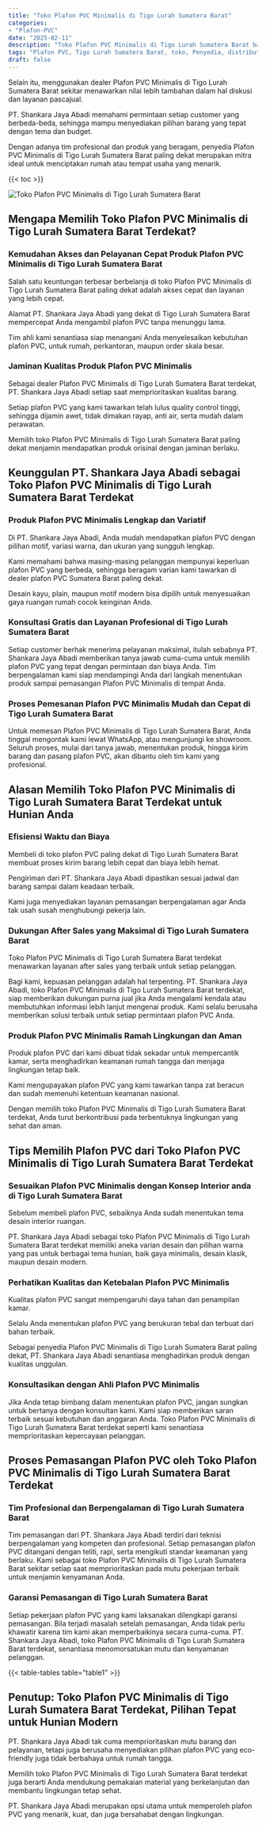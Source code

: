 ```yaml
---
title: "Toko Plafon PVC Minimalis di Tigo Lurah Sumatera Barat"
categories: 
- "Plafon-PVC"
date: "2025-02-11"
description: "Toko Plafon PVC Minimalis di Tigo Lurah Sumatera Barat bagi hunian, kantor, serta toko. Material berkualitas, pilihan motif, pilihan warna modern, beserta jasa instalasi ditangani oleh tim ahli serta kepastian resmi!|Jasa distribusi Plafon PVC Minimalis di Tigo Lurah Sumatera Barat untuk kebutuhan tempat tinggal, perkantoran, maupun ritel, beserta material terbaik dan penempatan oleh tenaga ahli ahli serta garansi resmi.|Pilihan Plafon PVC Minimalis di Tigo Lurah Sumatera Barat yang andal bagi rumah, perkantoran, serta toko, bersama produk berkualitas dan pemasangan dikerjakan oleh tim berpengalaman dan kepastian resmi.|Distribusi Plafon PVC Minimalis di Tigo Lurah Sumatera Barat bagi tempat tinggal, office, serta gerai, dengan plafon berkualitas dan pemasangan ditangani oleh teknisi profesional, lengkap dengan kepastian resmi.}"
tags: "Plafon PVC, Tigo Lurah Sumatera Barat, toko, Penyedia, distributor"
draft: false
---
```


Selain itu, menggunakan dealer Plafon PVC Minimalis di Tigo Lurah Sumatera Barat sekitar menawarkan nilai lebih tambahan dalam hal diskusi dan layanan pascajual.

PT. Shankara Jaya Abadi memahami permintaan setiap customer yang berbeda-beda, sehingga mampu menyediakan pilihan barang yang tepat dengan tema dan budget.

Dengan adanya tim profesional dan produk yang beragam, penyedia Plafon PVC Minimalis di Tigo Lurah Sumatera Barat paling dekat merupakan mitra ideal untuk menciptakan rumah atau tempat usaha yang menarik.

{{< toc >}}

![Toko Plafon PVC Minimalis di Tigo Lurah Sumatera Barat](/images/Plafon-PVC/Toko-Plafon-PVC-Minimalis-di-Tigo-Lurah-Sumatera-Barat.png)


## Mengapa Memilih Toko Plafon PVC Minimalis di Tigo Lurah Sumatera Barat Terdekat?

### Kemudahan Akses dan Pelayanan Cepat Produk Plafon PVC Minimalis di Tigo Lurah Sumatera Barat

Salah satu keuntungan terbesar berbelanja di toko Plafon PVC Minimalis di Tigo Lurah Sumatera Barat paling dekat adalah akses cepat dan layanan yang lebih cepat.

Alamat PT. Shankara Jaya Abadi yang dekat di Tigo Lurah Sumatera Barat mempercepat Anda mengambil plafon PVC tanpa menunggu lama.

Tim ahli kami senantiasa siap menangani Anda menyelesaikan kebutuhan plafon PVC, untuk rumah, perkantoran, maupun order skala besar.

### Jaminan Kualitas Produk Plafon PVC Minimalis

Sebagai dealer Plafon PVC Minimalis di Tigo Lurah Sumatera Barat terdekat, PT. Shankara Jaya Abadi setiap saat memprioritaskan kualitas barang.

Setiap plafon PVC yang kami tawarkan telah lulus quality control tinggi, sehingga dijamin awet, tidak dimakan rayap, anti air, serta mudah dalam perawatan.

Memilih toko Plafon PVC Minimalis di Tigo Lurah Sumatera Barat paling dekat menjamin mendapatkan produk orisinal dengan jaminan berlaku.

## Keunggulan PT. Shankara Jaya Abadi sebagai Toko Plafon PVC Minimalis di Tigo Lurah Sumatera Barat Terdekat

### Produk Plafon PVC Minimalis Lengkap dan Variatif

Di PT. Shankara Jaya Abadi, Anda mudah mendapatkan plafon PVC dengan pilihan motif, variasi warna, dan ukuran yang sungguh lengkap.

Kami memahami bahwa masing-masing pelanggan mempunyai keperluan plafon PVC yang berbeda, sehingga beragam varian kami tawarkan di dealer plafon PVC Sumatera Barat paling dekat.

Desain kayu, plain, maupun motif modern bisa dipilih untuk menyesuaikan gaya ruangan rumah cocok keinginan Anda.

### Konsultasi Gratis dan Layanan Profesional di Tigo Lurah Sumatera Barat

Setiap customer berhak menerima pelayanan maksimal, itulah sebabnya PT. Shankara Jaya Abadi memberikan tanya jawab cuma-cuma untuk memilih plafon PVC yang tepat dengan permintaan dan biaya Anda. Tim berpengalaman kami siap mendampingi Anda dari langkah menentukan produk sampai pemasangan Plafon PVC Minimalis di tempat Anda.

### Proses Pemesanan Plafon PVC Minimalis Mudah dan Cepat di Tigo Lurah Sumatera Barat

Untuk memesan Plafon PVC Minimalis di Tigo Lurah Sumatera Barat, Anda tinggal mengontak kami lewat WhatsApp, atau mengunjungi ke showroom. Seluruh proses, mulai dari tanya jawab, menentukan produk, hingga kirim barang dan pasang plafon PVC, akan dibantu oleh tim kami yang profesional.

## Alasan Memilih Toko Plafon PVC Minimalis di Tigo Lurah Sumatera Barat Terdekat untuk Hunian Anda

### Efisiensi Waktu dan Biaya

Membeli di toko plafon PVC paling dekat di Tigo Lurah Sumatera Barat membuat proses kirim barang lebih cepat dan biaya lebih hemat.

Pengiriman dari PT. Shankara Jaya Abadi dipastikan sesuai jadwal dan barang sampai dalam keadaan terbaik.

Kami juga menyediakan layanan pemasangan berpengalaman agar Anda tak usah susah menghubungi pekerja lain.

### Dukungan After Sales yang Maksimal di Tigo Lurah Sumatera Barat

Toko Plafon PVC Minimalis di Tigo Lurah Sumatera Barat terdekat menawarkan layanan after sales yang terbaik untuk setiap pelanggan.

Bagi kami, kepuasan pelanggan adalah hal terpenting. PT. Shankara Jaya Abadi, toko Plafon PVC Minimalis di Tigo Lurah Sumatera Barat terdekat, siap memberikan dukungan purna jual jika Anda mengalami kendala atau membutuhkan informasi lebih lanjut mengenai produk. Kami selalu berusaha memberikan solusi terbaik untuk setiap permintaan plafon PVC Anda.

### Produk Plafon PVC Minimalis Ramah Lingkungan dan Aman

Produk plafon PVC dari kami dibuat tidak sekadar untuk mempercantik kamar, serta menghadirkan keamanan rumah tangga dan menjaga lingkungan tetap baik.

Kami mengupayakan plafon PVC yang kami tawarkan tanpa zat beracun dan sudah memenuhi ketentuan keamanan nasional.

Dengan memilih toko Plafon PVC Minimalis di Tigo Lurah Sumatera Barat terdekat, Anda turut berkontribusi pada terbentuknya lingkungan yang sehat dan aman.

## Tips Memilih Plafon PVC dari Toko Plafon PVC Minimalis di Tigo Lurah Sumatera Barat Terdekat

### Sesuaikan Plafon PVC Minimalis dengan Konsep Interior anda di Tigo Lurah Sumatera Barat

Sebelum membeli plafon PVC, sebaiknya Anda sudah menentukan tema desain interior ruangan.

PT. Shankara Jaya Abadi sebagai toko Plafon PVC Minimalis di Tigo Lurah Sumatera Barat terdekat memiliki aneka varian desain dan pilihan warna yang pas untuk berbagai tema hunian, baik gaya minimalis, desain klasik, maupun desain modern.

### Perhatikan Kualitas dan Ketebalan Plafon PVC Minimalis

Kualitas plafon PVC sangat mempengaruhi daya tahan dan penampilan kamar.

Selalu Anda menentukan plafon PVC yang berukuran tebal dan terbuat dari bahan terbaik.

Sebagai penyedia Plafon PVC Minimalis di Tigo Lurah Sumatera Barat paling dekat, PT. Shankara Jaya Abadi senantiasa menghadirkan produk dengan kualitas unggulan.

### Konsultasikan dengan Ahli Plafon PVC Minimalis

Jika Anda tetap bimbang dalam menentukan plafon PVC, jangan sungkan untuk bertanya dengan konsultan kami. Kami siap memberikan saran terbaik sesuai kebutuhan dan anggaran Anda. Toko Plafon PVC Minimalis di Tigo Lurah Sumatera Barat terdekat seperti kami senantiasa memprioritaskan kepercayaan pelanggan.

## Proses Pemasangan Plafon PVC oleh Toko Plafon PVC Minimalis di Tigo Lurah Sumatera Barat Terdekat

### Tim Profesional dan Berpengalaman di Tigo Lurah Sumatera Barat

Tim pemasangan dari PT. Shankara Jaya Abadi terdiri dari teknisi berpengalaman yang kompeten dan profesional. Setiap pemasangan plafon PVC ditangani dengan teliti, rapi, serta mengikuti standar keamanan yang berlaku. Kami sebagai toko Plafon PVC Minimalis di Tigo Lurah Sumatera Barat sekitar setiap saat memprioritaskan pada mutu pekerjaan terbaik untuk menjamin kenyamanan Anda.

### Garansi Pemasangan di Tigo Lurah Sumatera Barat

Setiap pekerjaan plafon PVC yang kami laksanakan dilengkapi garansi pemasangan. Bila terjadi masalah setelah pemasangan, Anda tidak perlu khawatir karena tim kami akan memperbaikinya secara cuma-cuma. PT. Shankara Jaya Abadi, toko Plafon PVC Minimalis di Tigo Lurah Sumatera Barat terdekat, senantiasa menomorsatukan mutu dan kenyamanan pelanggan.

{{< table-tables table="table1" >}}

## Penutup: Toko Plafon PVC Minimalis di Tigo Lurah Sumatera Barat Terdekat, Pilihan Tepat untuk Hunian Modern

PT. Shankara Jaya Abadi tak cuma memprioritaskan mutu barang dan pelayanan, tetapi juga berusaha menyediakan pilihan plafon PVC yang eco-friendly juga tidak berbahaya untuk rumah tangga.

Memilih toko Plafon PVC Minimalis di Tigo Lurah Sumatera Barat terdekat juga berarti Anda mendukung pemakaian material yang berkelanjutan dan membantu lingkungan tetap sehat.

PT. Shankara Jaya Abadi merupakan opsi utama untuk memperoleh plafon PVC yang menarik, kuat, dan juga bersahabat dengan lingkungan.